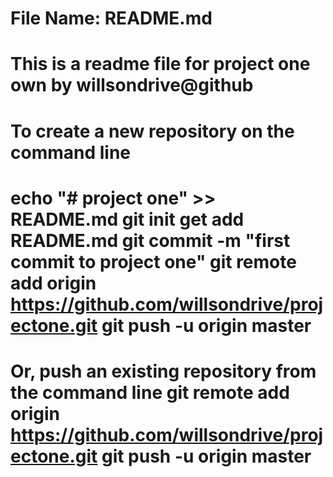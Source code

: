 # File Name: README.md

This is a readme file
for project one
own by willsondrive@github
==================
# To create a new repository on the command line
echo "# project one" >> README.md
git init
get add README.md
git commit -m "first commit to project one"
git remote add origin https://github.com/willsondrive/projectone.git
git push -u origin master
=====================
Or, push an existing repository from the command line
git remote add origin https://github.com/willsondrive/projectone.git
git push -u origin master
======================